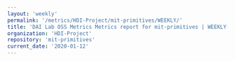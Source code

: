 ```yaml
---
layout: 'weekly'
permalink: '/metrics/HDI-Project/mit-primitives/WEEKLY/'
title: 'DAI Lab OSS Metrics Metrics report for mit-primitives | WEEKLY-REPORT-2020-01-12'
organization: 'HDI-Project'
repository: 'mit-primitives'
current_date: '2020-01-12'
---
```


